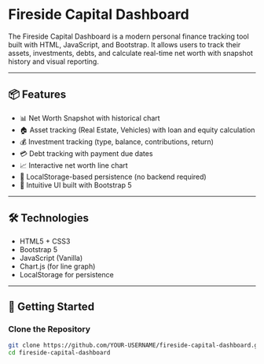 # Fireside Capital Dashboard

The Fireside Capital Dashboard is a modern personal finance tracking tool built with HTML, JavaScript, and Bootstrap. It allows users to track their assets, investments, debts, and calculate real-time net worth with snapshot history and visual reporting.

---

## 📦 Features

- 📊 Net Worth Snapshot with historical chart
- 🏠 Asset tracking (Real Estate, Vehicles) with loan and equity calculation
- 💰 Investment tracking (type, balance, contributions, return)
- 💳 Debt tracking with payment due dates
- 📈 Interactive net worth line chart
- 🔄 LocalStorage-based persistence (no backend required)
- 🧠 Intuitive UI built with Bootstrap 5

---

## 🛠 Technologies

- HTML5 + CSS3
- Bootstrap 5
- JavaScript (Vanilla)
- Chart.js (for line graph)
- LocalStorage for persistence

---

## 🚀 Getting Started

### Clone the Repository

```bash
git clone https://github.com/YOUR-USERNAME/fireside-capital-dashboard.git
cd fireside-capital-dashboard
